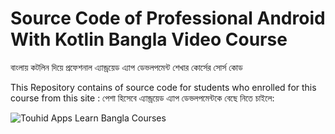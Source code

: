 # Source Code of Professional Android With Kotlin Bangla Video Course
বাংলায় কটলিন দিয়ে প্রফেশনাল এ্যান্ড্রয়েড এ্যাপ ডেভলপমেন্ট শেখার কোর্সের সোর্স কোড 


This Repository contains of source code for students who enrolled for this course from this site :
পেশা হিসেবে এ্যান্ড্রয়েড এ্যাপ ডেভলপমেন্টকে বেছে নিতে চাইলে:

![Touhid Apps Learn Bangla Courses](https://touhidapps.com/learn/)

